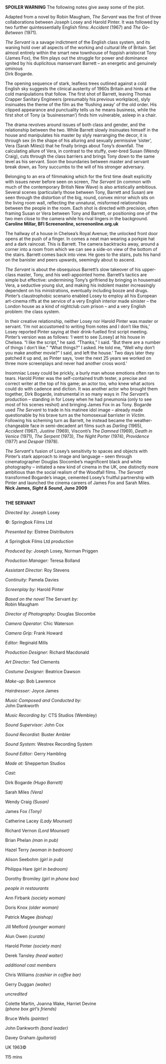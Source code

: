 

**SPOILER WARNING** The following notes give away some of the plot.

Adapted from a novel by Robin Maugham, _The Servant_ was the first of three collaborations between Joseph Losey and Harold Pinter. It was followed by two further quintessentially English films: _Accident_ (1967) and _The Go-Between_ (1971).

_The Servant_ is a savage indictment of the English class system, and its waning hold over all aspects of the working and cultural life of Britain. Set almost entirely within the smart new townhouse of foppish aristocrat Tony (James Fox), the film plays out the struggle for power and dominance ignited by his duplicitous manservant Barrett – an energetic and genuinely ominous  
Dirk Bogarde.

The opening sequence of stark, leafless trees outlined against a cold English sky suggests the clinical austerity of 1960s Britain and hints at the cold manipulations that follow. The first shot of Barrett, leaving Thomas Crapper Sanitary Engineers (presumably his previous workplace), slyly insinuates the theme of the film as the ‘flushing away’ of the old order. His clipped appearance and punctuality tells us he means business, while the first shot of Tony (a ‘businessman’) finds him vulnerable, asleep in a chair.

The drama revolves around issues of both class and gender, and the relationship between the two. While Barrett slowly insinuates himself in the house and manipulates his master by slyly rearranging the decor, it is through sex (in the shape of his alluring and sexually permissive ‘sister’, Vera (Sarah Miles)) that he finally brings about Tony’s downfall. The calculating allure of Vera, in contrast to the stuffy, over-bred Susan (Wendy Craig), cuts through the class barriers and brings Tony down to the same level as his servant. Soon the boundaries between master and servant break down, as Tony succumbs to the will of his stronger adversary.

Belonging to an era of filmmaking which for the first time dealt explicitly with issues never before seen on screen, _The Servant_ (in common with much of the contemporary British New Wave) is also artistically ambitious. Several scenes (particularly those between Tony, Barrett and Susan) are seen through the distortion of the big, round, convex mirror which sits on the living room wall, reflecting the unnatural, misformed relationships between the people in the room. Each shot is directed with precision, often framing Susan or Vera between Tony and Barrett, or positioning one of the two men close to the camera while his rival lingers in the background.  
**Caroline Millar, BFI Screenonline, screenonline.org.uk**

The hallway of a house in Chelsea’s Royal Avenue; the unlocked front door opens at the push of a finger. In comes a neat man wearing a porkpie hat and a dark raincoat. This is Barrett. The camera backtracks away, around a corner into a room from which we can see a side-on view of the bottom of the stairs. Barrett comes back into view. He goes to the stairs, puts his hand on the banister and peers upwards, seemingly about to ascend.

_The Servant_ is about the obsequious Barrett’s slow takeover of his upper-class master, Tony, and his well-appointed home. Barrett’s tactics are simple but effective: undermining Tony’s girlfriend by bringing in housemaid Vera, a seductive young slut, and making his indolent master increasingly dependent on his ministrations, eventually including booze and drugs. Pinter’s claustrophobic scenario enabled Losey to employ all his European art-cinema riffs at the service of a very English interior made sinister – the London house as a kind of nightclub cum prison – and a very English problem: the  class system.

In their creative relationship, neither Losey nor Harold Pinter was master or servant. ‘I’m not accustomed to writing from notes and I don’t like this,’ Losey reported Pinter saying at their drink-fuelled first script meeting. Pinter’s version was as follows: ‘I went to see [Losey] at his house in Chelsea. “I like the script,” he said. “Thanks,” I said. “But there are a number of things I don’t like.” “What things?” I asked. He told me, “Well why don’t you make another movie?” I said, and left the house.’ Two days later they patched it up and, as Pinter says, ‘over the next 25 years we worked on three more screenplays and never had another cross word.’

Insomniac Losey could be prickly, a burly man whose emotions often ran to tears. Harold Pinter was the self-contained truth tester, a precise and correct writer at the top of his game; an actor too, who knew what actors could do with cadence and diction. It was another actor who brought them together, Dirk Bogarde, instrumental in so many ways in _The Servant_’s production – standing in for Losey when he had pneumonia (only to see most of his scenes reshot) and bringing James Fox in as Tony. Bogarde used _The Servant_ to trade in his matinee idol image – already made questionable by his brave turn as the homosexual barrister in _Victim_. Following his scheming turn as Barrett, he instead became the weather-changeable face in semi-decadent art films such as _Darling_ (1965), _Accident_ (1967), _Justine_ (1969), Visconti’s _The Damned_ (1969), _Death in Venice_ (1971), _The Serpent_ (1973), _The Night Porter_ (1974), _Providence_ (1977) and _Despair_ (1978).

_The Servant_'s fusion of Losey’s sensitivity to spaces and objects with Pinter’s stark approach to image and language – seen through cinematographer Douglas Slocombe’s magnificent black and white photography – initiated a new kind of cinema in the UK, one distinctly more ambitious than the social realism of the Woodfall films. _The Servant_ transformed Bogarde’s image, cemented Losey’s fruitful partnership with Pinter and launched the cinema careers of James Fox and Sarah Miles.  
**Nick James, _Sight & Sound_, June 2009**
<br><br>

**THE SERVANT**<br>

*Directed by:* Joseph Losey<br>

©:  Springbok Films Ltd<br>

*Presented by:* Elstree Distributors<br>

_A_ Springbok Films Ltd _production_<br>

*Produced by:* Joseph Losey, Norman Priggen<br>

*Production Manager:* Teresa Bolland<br>

*Assistant Director:* Roy Stevens<br>

*Continuity:* Pamela Davies<br>

*Screenplay by:* Harold Pinter<br>

*Based on the novel* The Servant *by:*  
Robin Maugham<br>

*Director of Photography:* Douglas Slocombe<br>

*Camera Operator:* Chic Waterson<br>

*Camera Grip:* Frank Howard<br>

*Editor:* Reginald Mills<br>

*Production Designer:* Richard Macdonald<br>

*Art Director:* Ted Clements<br>

*Costume Designer:* Beatrice Dawson<br>

*Make-up:* Bob Lawrence<br>

*Hairdresser:* Joyce James<br>

*Music Composed and Conducted by:*  
John Dankworth<br>

*Music Recording by:* CTS Studios (Wembley)<br>

*Sound Supervisor:* John Cox<br>

*Sound Recordist:* Buster Ambler<br>

*Sound System:* Westrex Recording System<br>

*Sound Editor:* Gerry Hambling<br>

*Made at:* Shepperton Studios<br>

*Cast:*<br>

Dirk Bogarde *(Hugo Barrett)*<br>

Sarah Miles *(Vera)*<br>

Wendy Craig *(Susan)*<br>

James Fox *(Tony)*<br>

Catherine Lacey *(Lady Mounset)*<br>

Richard Vernon *(Lord Mounset)*<br>

Brian Phelan *(man in pub)*<br>

Hazel Terry *(woman in bedroom)*<br>

Alison Seebohm *(girl in pub)*<br>

Philippa Hare *(girl in bedroom)*<br>

Dorothy Bromiley *(girl in phone box)*<br>

_people in restaurants_<br>

Ann Firbank *(society woman)*<br>

Doris Knox *(older woman)*<br>

Patrick Magee *(bishop)*<br>

Jill Melford *(younger woman)*<br>

Alun Owen *(curate)*<br>

Harold Pinter *(society man)*<br>

Derek Tansley *(head waiter)*<br>

_additional cast members_<br>

Chris Williams *(cashier in coffee bar)*<br>

Gerry Duggan *(waiter)*<br>

_uncredited_

Colette Martin, Joanna Wake, Harriet Devine  
*(phone box girl’s friends)*

Bruce Wells *(painter)*

John Dankworth *(band leader)*

Davey Graham *(guitarist)*

UK 1963©

115 mins

<!--stackedit_data:
eyJoaXN0b3J5IjpbLTk4NTA3NDMzMyw5MDkwOTc5MSwzNzY3MT
M5XX0=
-->
